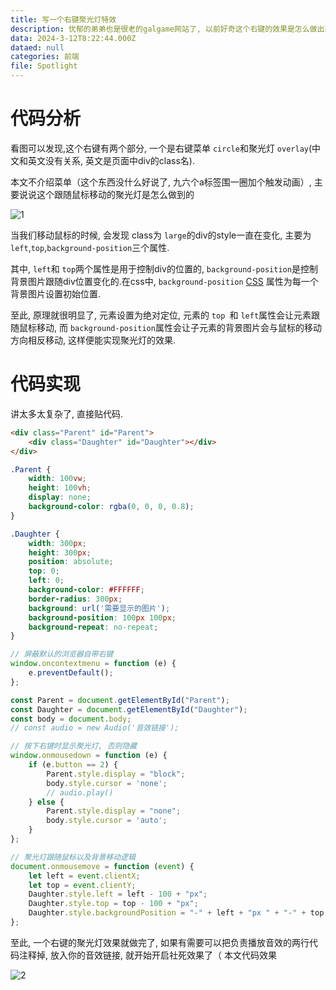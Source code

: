 ```yaml
---
title: 写一个右键聚光灯特效
description: 忧郁的弟弟也是很老的galgame网站了, 以前好奇这个右键的效果是怎么做出来的, 上大学学了网页制作之后再看一下就还是挺容易做的.
data: 2024-3-12T8:22:44.000Z
dataed: null
categories: 前端
file: Spotlight
---
```


# 代码分析

看图可以发现,这个右键有两个部分, 一个是右键菜单 `circle`和聚光灯 `overlay`(中文和英文没有关系, 英文是页面中div的class名).

本文不介绍菜单（这个东西没什么好说了, 九六个a标签围一圈加个触发动画）, 主要说说这个跟随鼠标移动的聚光灯是怎么做到的

![1](/image/Spotlight/1.webp)

当我们移动鼠标的时候, 会发现 class为 `large`的div的style一直在变化, 主要为 `left`,`top`,`background-position`三个属性.

其中, `left`和 `top`两个属性是用于控制div的位置的, `background-position`是控制背景图片跟随div位置变化的.在css中,  `background-position` [CSS](https://developer.mozilla.org/zh-CN/docs/Web/CSS) 属性为每一个背景图片设置初始位置.

至此, 原理就很明显了, 元素设置为绝对定位, 元素的 `top `和 `left`属性会让元素跟随鼠标移动, 而 `background-position`属性会让子元素的背景图片会与鼠标的移动方向相反移动, 这样便能实现聚光灯的效果.

# 代码实现

讲太多太复杂了, 直接贴代码.

```html
<div class="Parent" id="Parent">
    <div class="Daughter" id="Daughter"></div>
</div>
```

```css
.Parent {
    width: 100vw;
    height: 100vh;
    display: none;
    background-color: rgba(0, 0, 0, 0.8);
}

.Daughter {
    width: 300px;
    height: 300px;
    position: absolute;
    top: 0;
    left: 0;
    background-color: #FFFFFF;
    border-radius: 300px;
    background: url('需要显示的图片');
    background-position: 100px 100px;
    background-repeat: no-repeat;
}
```

```javascript
// 屏蔽默认的浏览器自带右键
window.oncontextmenu = function (e) {
    e.preventDefault();
};

const Parent = document.getElementById("Parent");
const Daughter = document.getElementById("Daughter");
const body = document.body;
// const audio = new Audio('音效链接');

// 按下右键时显示聚光灯, 否则隐藏
window.onmousedown = function (e) {
    if (e.button == 2) {
        Parent.style.display = "block";
        body.style.cursor = 'none';
        // audio.play()
    } else {
        Parent.style.display = "none";
        body.style.cursor = 'auto';
    }
};

// 聚光灯跟随鼠标以及背景移动逻辑
document.onmousemove = function (event) {
    let left = event.clientX;
    let top = event.clientY;
    Daughter.style.left = left - 100 + "px";
    Daughter.style.top = top - 100 + "px";
    Daughter.style.backgroundPosition = "-" + left + "px " + "-" + top + "px";
};
```

至此, 一个右键的聚光灯效果就做完了, 如果有需要可以把负责播放音效的两行代码注释掉, 放入你的音效链接, 就开始开启社死效果了（
本文代码效果

![2](/image/Spotlight/2.gif)